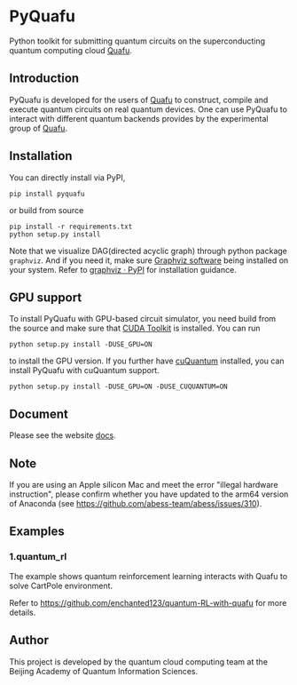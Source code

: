 # PyQuafu

Python toolkit for submitting quantum circuits on the superconducting quantum computing cloud [Quafu](http://quafu.baqis.ac.cn/).


## Introduction

PyQuafu is developed for the users of [Quafu](http://quafu.baqis.ac.cn/) to construct, compile and execute quantum circuits on real quantum devices. One can use PyQuafu to interact with different quantum backends provides by the experimental group of [Quafu](http://quafu.baqis.ac.cn/).

## Installation

You can directly install via PyPI,

```
pip install pyquafu
```

or build from source

```
pip install -r requirements.txt
python setup.py install
```

Note that we visualize DAG(directed acyclic graph) through python package ``graphviz``. And if you need it, make sure [Graphviz software](https://graphviz.org/) being installed on your system. Refer to [graphviz · PyPI](https://pypi.org/project/graphviz/#description) for installation guidance.

## GPU support
To install PyQuafu with GPU-based circuit simulator, you need build from the source and make sure that [CUDA Toolkit](https://developer.nvidia.com/cuda-downloads) is installed. You can run

```
python setup.py install -DUSE_GPU=ON
```
to install the GPU version. If you further have [cuQuantum](https://developer.nvidia.com/cuquantum-sdk) installed, you can install PyQuafu with cuQuantum support.
```
python setup.py install -DUSE_GPU=ON -DUSE_CUQUANTUM=ON
```


## Document
Please see the website [docs](https://scq-cloud.github.io/).

## Note
If you are using an Apple silicon Mac and meet the error "illegal hardware instruction", please confirm whether you have updated to the arm64 version of Anaconda (see https://github.com/abess-team/abess/issues/310).

## Examples

### 1.quantum_rl

The example shows quantum reinforcement learning interacts with Quafu to solve CartPole environment.

Refer to https://github.com/enchanted123/quantum-RL-with-quafu for more details.

## Author
This project is developed by the quantum cloud computing team at the Beijing Academy of Quantum Information Sciences.
